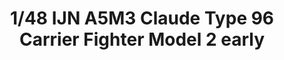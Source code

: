 ---
layout: product
title: "1/48 IJN A5M3 Claude Type 96 Carrier Fighter Model 2 early"
price: "4600" 
desc: "Maketa"
img_path: "/assets/img/FB20.webp"
brand: "FineMolds"
available: false
special_offer: false
new: false
soon: false
cat: "010000"
subcat: "015900"
subsubcat: "0N/A"
sifra: "FB20"
popular: false
---